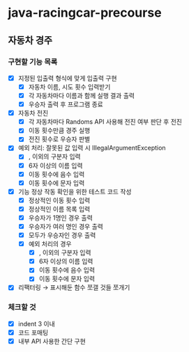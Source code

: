 # java-racingcar-precourse
## 자동차 경주
### 구현할 기능 목록
- [x]  지정된 입출력 형식에 맞게 입출력 구현
    - [x]  자동차 이름, 시도 횟수 입력받기
    - [x]  각 자동차마다 이름과 함께 실행 결과 출력
    - [x]  우승자 출력 후 프로그램 종료
- [x]  자동차 전진
    - [x]  각 자동차마다 Randoms API 사용해 전진 여부 판단 후 전진
    - [x]  이동 횟수만큼 경주 실행
    - [x]  전진 횟수로 우승자 판별
- [x]  예외 처리: 잘못된 값 입력 시 IllegalArgumentException
    - [x] , 이외의 구분자 입력
    - [x] 6자 이상의 이름 입력
    - [x] 이동 횟수에 음수 입력
    - [x]  이동 횟수에 문자 입력
- [x]  기능 정상 작동 확인을 위한 테스트 코드 작성
   - [x]  정상적인 이동 횟수 입력
   - [x]  정상적인 이름 목록 입력
   - [x]  우승자가 1명인 경우 출력
   - [x]  우승자가 여러 명인 경우 출력
   - [x]  모두가 우승자인 경우 출력
   - [x]  예외 처리의 경우
      - [x]  , 이외의 구분자 입력
      - [x]  6자 이상의 이름 입력
      - [x]  이동 횟수에 음수 입력
      - [x]  이동 횟수에 문자 입력
- [x]  리팩터링 → 표시해둔 함수 쪼갤 것들 쪼개기

### 체크할 것
- [x]  indent 3 이내
- [x]  코드 포매팅
- [x]  내부 API 사용한 간단 구현